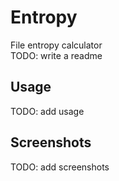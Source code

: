 # Entropy
File entropy calculator  
TODO: write a readme  

## Usage
TODO: add usage  

## Screenshots
TODO: add screenshots  